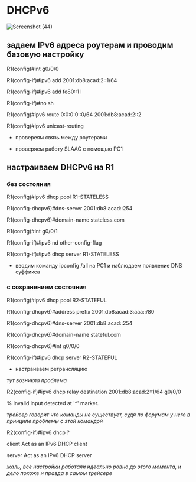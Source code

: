 # DHCPv6

![Screenshot (44)](https://user-images.githubusercontent.com/99132039/170305768-15728cb0-44a3-4eba-8232-e68f20b5c584.png)

## задаем IPv6 адреса роутерам и проводим базовую настройку

R1(config)#int g0/0/0

R1(config-if)#ipv6 add 2001:db8:acad:2::1/64

R1(config-if)#ipv6 add fe80::1 l

R1(config-if)#no sh

R1(config)#ipv6 route 0:0:0:0::0/64 2001:db8:acad:2::2

R1(config)#ipv6 unicast-routing

- провереям связь между роутерами

- проверяем работу SLAAC с помощью PC1

## настраиваем DHCPv6 на R1

### без состояния

R1(config)#ipv6 dhcp pool R1-STATELESS
	
R1(config-dhcpv6)#dns-server 2001:db8:acad::254

R1(config-dhcpv6)#domain-name stateless.com

R1(config)#int g0/0/1

R1(config-if)#ipv6 nd other-config-flag 

R1(config-if)#ipv6 dhcp server R1-STATELESS

- вводим команду ipconfig /all на PC1 и наблюдаем появление DNS суффикса

### с сохранением состояния

R1(config)#ipv6 dhcp pool R2-STATEFUL

R1(config-dhcpv6)#address prefix 2001:db8:acad:3:aaa::/80

R1(config-dhcpv6)#dns-server 2001:db8:acad::254

R1(config-dhcpv6)#domain-name stateful.com

R1(config-dhcpv6)#int g0/0/0

R1(config-if)#ipv6 dhcp server R2-STATEFUL

- настраиваем ретрансляцию

*тут возникла проблема*

R2(config-if)#ipv6 dhcp relay destination 2001:db8:acad:2::1/64 g0/0/0

% Invalid input detected at '^' marker.

*трейсер говорит что команды не существует, судя по форумам у него в принципе проблемы с этой командой*

R2(config-if)#ipv6 dhcp ?

client  Act as an IPv6 DHCP client

server  Act as an IPv6 DHCP server

*жаль, все настройки работали идеально ровно до этого момента, и дело похоже и правда в самом трейсере*
